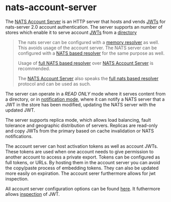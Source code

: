 # nats-account-server

The [NATS Account Server](https://github.com/nats-io/nats-account-server) is an HTTP server that hosts and vends [JWTs](../../nats-server/configuration/securing_nats/jwt/) for nats-server 2.0 account authentication. The server supports an number of stores which enable it to serve account [JWTs](../../nats-server/configuration/securing_nats/jwt/) from a [directory](nas_conf.md#directory-configuration)

> The nats server can be configured with a [memory resolver](../../nats-server/configuration/securing_nats/jwt/resolver.md#memory) as well. This avoids usage of the account server.
> The NATS server can be configured with a [NATS based resolver](../../nats-server/configuration/securing_nats/jwt/resolver.md#nats-based-resolver) for the same purpose as well.
> 
> Usage of [full NATS based resolver](../../nats-server/configuration/securing_nats/jwt/resolver.md#nats-based-resolver) over [NATS Account Server](https://github.com/nats-io/nats-account-server) is recommended.
> 
> The [NATS Account Server](https://github.com/nats-io/nats-account-server) also speaks the [full nats based resolver](../../nats-server/configuration/securing_nats/jwt/resolver.md#nats-based-resolver) protocol and
> can be used as such.

The server can operate in a _READ ONLY_ mode where it serves content from a directory, or in [notification mode](notifications.md), where it can notify a NATS server that a JWT in the store has been modified, updating the NATS server with the updated JWT.

The server supports replica mode, which allows load balancing, fault tolerance and geographic distribution of servers. Replicas are read-only and copy JWTs from the primary based on cache invalidation or NATS notifications.

The account server can host activation tokens as well as account JWTs. These tokens are used when one account needs to give permission to another account to access a private export. Tokens can be configured as full tokens, or URLs. By hosting them in the account server you can avoid the copy/paste process of embedding tokens. They can also be updated more easily on expiration. The account serer furthermore allows for jwt inspection.

All account server configuration options can be found [here](nas_conf.md#configuration-file). It futhermore allows [inspection](inspecting_jwts.md) of JWT.
